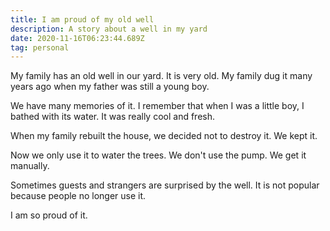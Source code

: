 ```yaml
---
title: I am proud of my old well
description: A story about a well in my yard
date: 2020-11-16T06:23:44.689Z
tag: personal
---
```

My family has an old well in our yard. It is very old. My family dug it many years ago when my father was still a young boy.

We have many memories of it. I remember that when I was a little boy, I bathed with its water. It was really cool and fresh.

When my family rebuilt the house, we decided not to destroy it. We kept it.

Now we only use it to water the trees. We don't use the pump. We get it manually. 

Sometimes guests and strangers are surprised by the well. It is not popular because people no longer use it. 

I am so proud of it.